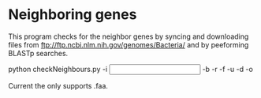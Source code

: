 # Neighboring genes
This program checks for the neighbor genes by syncing and downloading files from ftp://ftp.ncbi.nlm.nih.gov/genomes/Bacteria/ and by peeforming BLASTp searches.

python checkNeighbours.py -i <Input fasta file with proteic sequences> -b <Target bacteria> -r <Target directory for downloaded files> -f <Target file type> -u <Number of genes upstream> -d <Number of genes downstream> -o <Folder to write the results>

Current the <Target file type> only supports .faa.
